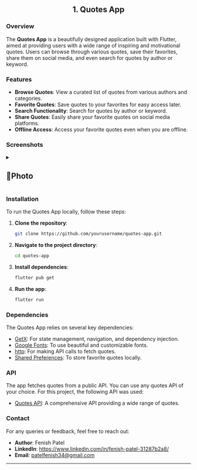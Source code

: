 <h2 align = "center"> 1. Quotes App </h2>

### Overview

The **Quotes App** is a beautifully designed application built with Flutter, aimed at providing users with a wide range of inspiring and motivational quotes. Users can browse through various quotes, save their favorites, share them on social media, and even search for quotes by author or keyword.

### Features

- **Browse Quotes**: View a curated list of quotes from various authors and categories.
- **Favorite Quotes**: Save quotes to your favorites for easy access later.
- **Search Functionality**: Search for quotes by author or keyword.
- **Share Quotes**: Easily share your favorite quotes on social media platforms.
- **Offline Access**: Access your favorite quotes even when you are offline.

### Screenshots
<details> 
  <summary><h2>📸Photo </h2></summary>
  <p>
    <table align="center">
      <tr>
        <td><img src="https://github.com/user-attachments/assets/f5182cfe-6aac-4b2f-8c14-8762cee961a7" alt="Image 1" width="300" height="auto"></td>
        <td><img src="https://github.com/user-attachments/assets/1231f909-346d-4a79-80ba-134082d4bf7b" alt="Image 5" width="300" height="auto"></td>
        <td><img src="https://github.com/user-attachments/assets/50d38a0b-3166-47c6-bd17-598d9b8fd6bf" alt="Image 4" width="300" height="auto"></td>
        <td><img src="https://github.com/user-attachments/assets/ec07ac3f-7876-4f3b-8c04-ac3745c807a3" alt="Image 7" width="300" height="auto"></td>
        <td><img src="https://github.com/user-attachments/assets/d566ece2-cf79-4987-830d-44efd1331f6a" alt="Image 8" width="300" height="auto"></td>
        <td><img src="https://github.com/user-attachments/assets/9b4dd985-9dca-490b-95f2-f788382e2d37" alt="Image 3" width="300" height="auto"></td>
        <td><img src="https://github.com/user-attachments/assets/bee92a93-fc3c-4026-ac26-d872dd1cd141" alt="Image 6" width="300" height="auto"></td>
        <td><img src="https://github.com/user-attachments/assets/6ec1cf31-b799-4699-bc77-c7e95e999bed" alt="Image 2" width="300" height="auto"></td>
        </td>
      </tr>
    </table>   
  </p>
</details>



### Installation

To run the Quotes App locally, follow these steps:

1. **Clone the repository**:
   ```bash
   git clone https://github.com/yourusername/quotes-app.git
   ```

2. **Navigate to the project directory**:
   ```bash
   cd quotes-app
   ```

3. **Install dependencies**:
   ```bash
   flutter pub get
   ```

4. **Run the app**:
   ```bash
   flutter run
   ```

### Dependencies

The Quotes App relies on several key dependencies:

- [GetX](https://pub.dev/packages/get): For state management, navigation, and dependency injection.
- [Google Fonts](https://pub.dev/packages/google_fonts): To use beautiful and customizable fonts.
- [http](https://pub.dev/packages/http): For making API calls to fetch quotes.
- [Shared Preferences](https://pub.dev/packages/shared_preferences): To store favorite quotes locally.

### API

The app fetches quotes from a public API. You can use any quotes API of your choice. For this project, the following API was used:
- [Quotes API](https://sheetdb.io/api/v1/ijalfqzzvwh0c): A comprehensive API providing a wide range of quotes.

### Contact

For any queries or feedback, feel free to reach out:

- **Author**: Fenish Patel
- **LinkedIn**:  https://www.linkedin.com/in/fenish-patel-31287b2a8/
- **Email**: patelfenish34@gmail.com
---











